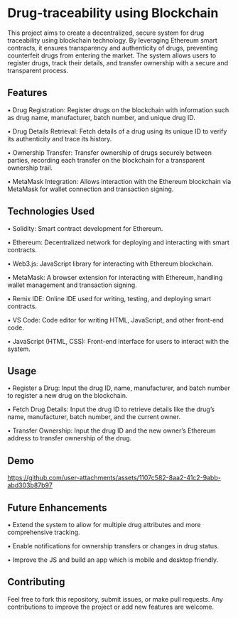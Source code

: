 # Drug-traceability using Blockchain
This project aims to create a decentralized, secure system for drug traceability using blockchain technology. By leveraging Ethereum smart contracts, it ensures transparency and authenticity of drugs, preventing counterfeit drugs from entering the market. The system allows users to register drugs, track their details, and transfer ownership with a secure and transparent process.

## Features
• Drug Registration: Register drugs on the blockchain with information such as drug name, manufacturer, batch number, and unique drug ID.

• Drug Details Retrieval: Fetch details of a drug using its unique ID to verify its authenticity and trace its history.

• Ownership Transfer: Transfer ownership of drugs securely between parties, recording each transfer on the blockchain for a transparent ownership trail.

• MetaMask Integration: Allows interaction with the Ethereum blockchain via MetaMask for wallet connection and transaction signing.

## Technologies Used
• Solidity: Smart contract development for Ethereum.

• Ethereum: Decentralized network for deploying and interacting with smart contracts.

• Web3.js: JavaScript library for interacting with Ethereum blockchain.

• MetaMask: A browser extension for interacting with Ethereum, handling wallet management and transaction signing.

• Remix IDE: Online IDE used for writing, testing, and deploying smart contracts.

• VS Code: Code editor for writing HTML, JavaScript, and other front-end code.

• JavaScript (HTML, CSS): Front-end interface for users to interact with the system.

## Usage
• Register a Drug: Input the drug ID, name, manufacturer, and batch number to register a new drug on the blockchain.

• Fetch Drug Details: Input the drug ID to retrieve details like the drug’s name, manufacturer, batch number, and the current owner.

• Transfer Ownership: Input the drug ID and the new owner’s Ethereum address to transfer ownership of the drug.

## Demo

https://github.com/user-attachments/assets/1107c582-8aa2-41c2-9abb-abd303b87b97

## Future Enhancements
• Extend the system to allow for multiple drug attributes and more comprehensive tracking.

• Enable notifications for ownership transfers or changes in drug status.

• Improve the JS and build an app which is mobile and desktop friendly.

## Contributing
Feel free to fork this repository, submit issues, or make pull requests. Any contributions to improve the project or add new features are welcome.
